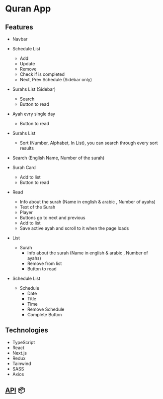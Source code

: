 # Quran App

## Features
- Navbar

- Schedule List
  - Add
  - Update
  - Remove
  - Check if is completed
  - Next, Prev Schedule (Sidebar only)

- Surahs List (Sidebar)
  - Search
  - Button to read

- Ayah evry single day
  - Button to read

- Surahs List
  - Sort (Number, Alphabet, In List), you can search through every sort results

- Search (English Name, Number of the surah)

- Surah Card
  - Add to list
  - Button to read

- Read
  - Info about the surah (Name in english & arabic , Number of ayahs)
  - Text of the Surah
  - Player
  - Buttons go to next and previous
  - Add to list
  - Save active ayah and scroll to it when the page loads

- List
  - Surah
    - Info about the surah (Name in english & arabic , Number of ayahs)
    - Remove from list
    - Button to read

- Schedule List
  - Schedule
    - Date
    - Title
    - Time
    - Remove Schedule
    - Complete Button
  
## Technologies
- TypeScript
- React
- Next.js
- Redux
- Tainwind
- SASS
- Axios

## [API](https://github.com/amrsekilly/33-js-concept](https://alquran.cloud/api)https://alquran.cloud/api) 📦
